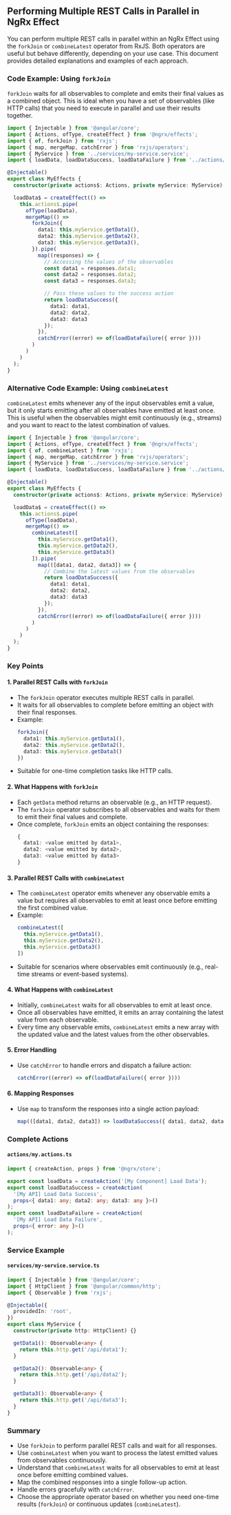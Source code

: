 ## Performing Multiple REST Calls in Parallel in NgRx Effect

You can perform multiple REST calls in parallel within an NgRx Effect using the `forkJoin` or `combineLatest` operator from RxJS. Both operators are useful but behave differently, depending on your use case. This document provides detailed explanations and examples of each approach.

### Code Example: Using `forkJoin`

`forkJoin` waits for all observables to complete and emits their final values as a combined object. This is ideal when you have a set of observables (like HTTP calls) that you need to execute in parallel and use their results together.

```typescript
import { Injectable } from '@angular/core';
import { Actions, ofType, createEffect } from '@ngrx/effects';
import { of, forkJoin } from 'rxjs';
import { map, mergeMap, catchError } from 'rxjs/operators';
import { MyService } from '../services/my-service.service';
import { loadData, loadDataSuccess, loadDataFailure } from '../actions/my.actions';

@Injectable()
export class MyEffects {
  constructor(private actions$: Actions, private myService: MyService) {}

  loadData$ = createEffect(() =>
    this.actions$.pipe(
      ofType(loadData),
      mergeMap(() => 
        forkJoin({
          data1: this.myService.getData1(),
          data2: this.myService.getData2(),
          data3: this.myService.getData3(),
        }).pipe(
          map((responses) => {
            // Accessing the values of the observables
            const data1 = responses.data1;
            const data2 = responses.data2;
            const data3 = responses.data3;

            // Pass these values to the success action
            return loadDataSuccess({ 
              data1: data1, 
              data2: data2, 
              data3: data3 
            });
          }),
          catchError((error) => of(loadDataFailure({ error })))
        )
      )
    )
  );
}
```

### Alternative Code Example: Using `combineLatest`

`combineLatest` emits whenever any of the input observables emit a value, but it only starts emitting after all observables have emitted at least once. This is useful when the observables might emit continuously (e.g., streams) and you want to react to the latest combination of values.

```typescript
import { Injectable } from '@angular/core';
import { Actions, ofType, createEffect } from '@ngrx/effects';
import { of, combineLatest } from 'rxjs';
import { map, mergeMap, catchError } from 'rxjs/operators';
import { MyService } from '../services/my-service.service';
import { loadData, loadDataSuccess, loadDataFailure } from '../actions/my.actions';

@Injectable()
export class MyEffects {
  constructor(private actions$: Actions, private myService: MyService) {}

  loadData$ = createEffect(() =>
    this.actions$.pipe(
      ofType(loadData),
      mergeMap(() =>
        combineLatest([
          this.myService.getData1(),
          this.myService.getData2(),
          this.myService.getData3()
        ]).pipe(
          map(([data1, data2, data3]) => {
            // Combine the latest values from the observables
            return loadDataSuccess({ 
              data1: data1, 
              data2: data2, 
              data3: data3 
            });
          }),
          catchError((error) => of(loadDataFailure({ error })))
        )
      )
    )
  );
}
```

### Key Points

#### 1. **Parallel REST Calls with `forkJoin`**
- The `forkJoin` operator executes multiple REST calls in parallel.
- It waits for all observables to complete before emitting an object with their final responses.
- Example:
  ```typescript
  forkJoin({
    data1: this.myService.getData1(),
    data2: this.myService.getData2(),
    data3: this.myService.getData3()
  })
  ```
- Suitable for one-time completion tasks like HTTP calls.

#### 2. **What Happens with `forkJoin`**
- Each `getData` method returns an observable (e.g., an HTTP request).
- The `forkJoin` operator subscribes to all observables and waits for them to emit their final values and complete.
- Once complete, `forkJoin` emits an object containing the responses:
  ```typescript
  {
    data1: <value emitted by data1>,
    data2: <value emitted by data2>,
    data3: <value emitted by data3>
  }
  ```

#### 3. **Parallel REST Calls with `combineLatest`**
- The `combineLatest` operator emits whenever any observable emits a value but requires all observables to emit at least once before emitting the first combined value.
- Example:
  ```typescript
  combineLatest([
    this.myService.getData1(),
    this.myService.getData2(),
    this.myService.getData3()
  ])
  ```
- Suitable for scenarios where observables emit continuously (e.g., real-time streams or event-based systems).

#### 4. **What Happens with `combineLatest`**
- Initially, `combineLatest` waits for all observables to emit at least once.
- Once all observables have emitted, it emits an array containing the latest value from each observable.
- Every time any observable emits, `combineLatest` emits a new array with the updated value and the latest values from the other observables.

#### 5. **Error Handling**
- Use `catchError` to handle errors and dispatch a failure action:
  ```typescript
  catchError((error) => of(loadDataFailure({ error })))
  ```

#### 6. **Mapping Responses**
- Use `map` to transform the responses into a single action payload:
  ```typescript
  map(([data1, data2, data3]) => loadDataSuccess({ data1, data2, data3 }))
  ```

### Complete Actions

#### `actions/my.actions.ts`
```typescript
import { createAction, props } from '@ngrx/store';

export const loadData = createAction('[My Component] Load Data');
export const loadDataSuccess = createAction(
  '[My API] Load Data Success',
  props<{ data1: any; data2: any; data3: any }>()
);
export const loadDataFailure = createAction(
  '[My API] Load Data Failure',
  props<{ error: any }>()
);
```

### Service Example

#### `services/my-service.service.ts`
```typescript
import { Injectable } from '@angular/core';
import { HttpClient } from '@angular/common/http';
import { Observable } from 'rxjs';

@Injectable({
  providedIn: 'root',
})
export class MyService {
  constructor(private http: HttpClient) {}

  getData1(): Observable<any> {
    return this.http.get('/api/data1');
  }

  getData2(): Observable<any> {
    return this.http.get('/api/data2');
  }

  getData3(): Observable<any> {
    return this.http.get('/api/data3');
  }
}
```

### Summary
- Use `forkJoin` to perform parallel REST calls and wait for all responses.
- Use `combineLatest` when you want to process the latest emitted values from observables continuously.
- Understand that `combineLatest` waits for all observables to emit at least once before emitting combined values.
- Map the combined responses into a single follow-up action.
- Handle errors gracefully with `catchError`.
- Choose the appropriate operator based on whether you need one-time results (`forkJoin`) or continuous updates (`combineLatest`).
